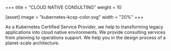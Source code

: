 +++
title = "CLOUD NATIVE CONSULTING"
weight = 10

[asset]
  image = "kubernetes-kcsp-color.svg"
  width = "20%"
+++

As a Kubernetes Certified Service Provider, we help to transforming legacy applications into cloud native environments. We provide consulting services from planning to operations support. We help you in the design process of a planet-scale architecture.

